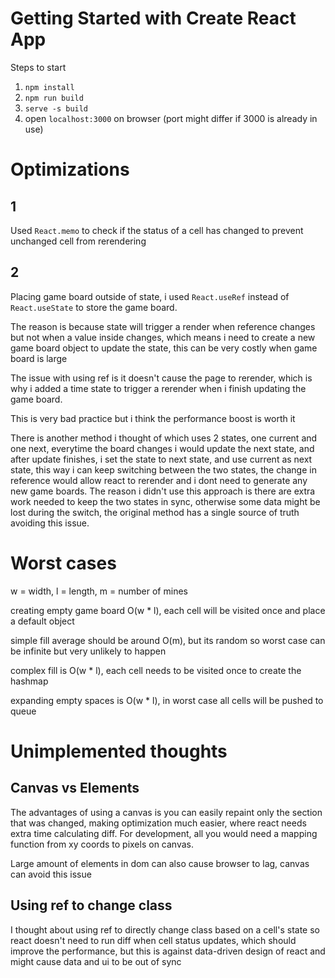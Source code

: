 # Getting Started with Create React App

Steps to start

1. `npm install`
2. `npm run build`
3. `serve -s build`
4. open `localhost:3000` on browser (port might differ if 3000 is already in use)

# Optimizations

## 1
Used `React.memo` to check if the status of a cell has changed to prevent unchanged cell from rerendering

## 2
Placing game board outside of state, i used `React.useRef` instead of `React.useState` to store the game board.

The reason is because state will trigger a render when reference changes but not when a value inside changes, 
which means i need to create a new game board object to update the state, this can be very costly when game board is large

The issue with using ref is it doesn't cause the page to rerender, which is why i added a time state to trigger a rerender
when i finish updating the game board.

This is very bad practice but i think the performance boost is worth it

There is another method i thought of which uses 2 states, one current and one next, everytime the board changes i would update the next state, 
and after update finishes, i set the state to next state, and use current as next state, this way i can keep switching between the two states,
the change in reference would allow react to rerender and i dont need to generate any new game boards. The reason i didn't use this approach is 
there are extra work needed to keep the two states in sync, otherwise some data might be lost during the switch, the original method has a single source of truth 
avoiding this issue.

# Worst cases

w = width, l = length, m = number of mines

creating empty game board O(w * l), each cell will be visited once and place a default object

simple fill average should be around O(m), but its random so worst case can be infinite but very unlikely to happen

complex fill is O(w * l), each cell needs to be visited once to create the hashmap

expanding empty spaces is O(w * l), in worst case all cells will be pushed to queue

## 

# Unimplemented thoughts

## Canvas vs Elements

The advantages of using a canvas is you can easily repaint only the section that was changed, making optimization much easier, 
where react needs extra time calculating diff. For development, all you would need a mapping function from xy coords to pixels on canvas.

Large amount of elements in dom can also cause browser to lag, canvas can avoid this issue

## Using ref to change class

I thought about using ref to directly change class based on a cell's state so react doesn't need to run diff when cell status updates, which should improve the performance,
but this is against data-driven design of react and might cause data and ui to be out of sync

